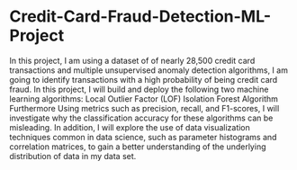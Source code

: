 # Credit-Card-Fraud-Detection-ML-Project
In this project, I am using a dataset of of nearly 28,500 credit card transactions and multiple unsupervised anomaly detection algorithms, I am going to identify transactions with a high probability of being credit card fraud.
In this project, I will build and deploy the following two machine learning algorithms: 
Local Outlier Factor (LOF) 
Isolation Forest Algorithm Furthermore
Using metrics such as precision, recall, and F1-scores, I will investigate why the classification accuracy for these algorithms can be misleading. 
In addition, I will explore the use of data visualization techniques common in data science, such as parameter histograms and correlation matrices, to gain a better understanding of the underlying distribution of data in my data set.
